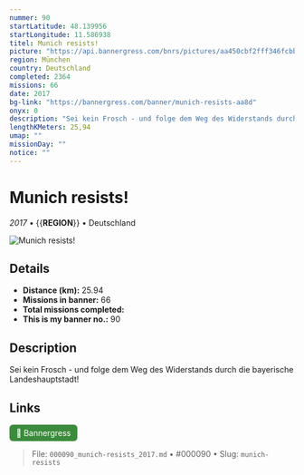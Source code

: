 ```yaml
---
nummer: 90
startLatitude: 48.139956
startLongitude: 11.586938
titel: Munich resists!
picture: "https://api.bannergress.com/bnrs/pictures/aa450cbf2fff346fcbba9f846ff0b53f"
region: München
country: Deutschland
completed: 2364
missions: 66
date: 2017
bg-link: "https://bannergress.com/banner/munich-resists-aa8d"
onyx: 0
description: "Sei kein Frosch - und folge dem Weg des Widerstands durch die bayerische Landeshauptstadt!"
lengthKMeters: 25,94
umap: ""
missionDay: ""
notice: ""
---
```

# Munich resists!

*2017* • {{__REGION__}} • Deutschland

![Munich resists!](https://api.bannergress.com/bnrs/pictures/aa450cbf2fff346fcbba9f846ff0b53f)



## Details
- **Distance (km):** 25.94
- **Missions in banner:** 66
- **Total missions completed:** 
- **This is my banner no.:** 90



## Description
Sei kein Frosch - und folge dem Weg des Widerstands durch die bayerische Landeshauptstadt!



## Links
<a href="https://bannergress.com/banner/munich-resists-aa8d" target="_blank" style="display:inline-block;margin-right:8px;padding:6px 12px;background:#3c8b3c;color:#fff;text-decoration:none;border-radius:6px;">🔗 Bannergress</a>



> File: `000090_munich-resists_2017.md` • #000090 • Slug: `munich-resists`

